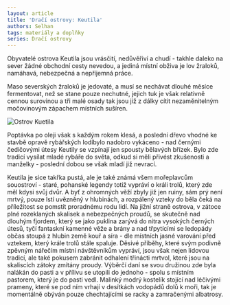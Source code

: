 ```yaml
---
layout: article
title: 'Dračí ostrovy: Keutila'
authors: Selhan
tags: materiály a doplňky
series: Dračí ostrovy
---
```


Obyvatelé ostrova Keutila jsou vrásčití, nedůvěřiví a chudí - takhle daleko na sever žádné obchodní cesty nevedou, a jediná místní obživa je lov žraloků, namáhavá, nebezpečná a nepříjemná práce. 

Maso severských žraloků je jedovaté, a musí se nechávat dlouhé měsíce fermentovat, než se stane pouze nechutné, jejich tuk je však relativně cennou surovinou a tři malé osady tak jsou již z dálky cítit nezaměnitelným močovinovým zápachem místních sušíren.

![Ostrov Kuetila]({{site.baseurl}}/76/keutila.jpg)

Poptávka po oleji však s každým rokem klesá, a poslední dřevo vhodné ke stavbě opravě rybářských lodíbylo nadobro vykáceno - nad černými čedičovými útesy Keutily se vzpínají jen spousty bělavých břízek. Bylo zde tradicí vysílat mladé rybáře do světa, odkud si měli přivést zkušenosti a manželky - poslední dobou se však mladí již nevrací.

Keutila je sice takřka pustá, ale je také známá všem mořeplavcům souostroví - staré, pohanské legendy totiž vypráví o králi trolů, který zde měl kdysi svůj dvůr. A byť z ohromných věží zbyly již jen ruiny, sám prý není mrtvý, pouze lstí uvězněný v hlubinách, a rozpálený vzteky do běla čeká na příležitost se pomstít proradnému rodu lidí. Na jižní straně ostrova, v zátoce plné rozeklaných skalisek a nebezpečných proudů, se skutečně nad dlouhým fjordem, který se jako puklina zarývá do nitra vysokých černých útesů, tyčí fantaskní kamenné věže a brány a nad třpytícími se ledopády občas stoupá z hlubin země kouř a síra - dle místních jasné varování před vztekem, který krále trolů stále spaluje. Děsivé příběhy, které svým podivně zpěvným nářečím místní návštěvníkům vypráví, jsou však nejen lidovou tradicí, ale také pokusem zabránit odhalení třinácti mrtvol, které jsou na skaliscích zátoky zmítány proudy. Výběrčí daní se svou družinou zde byla nalákán do pasti a v přílivu se utopili do jednoho - spolu s místním pastorem, který je do pasti vedl. Malinký modrý kostelík stojící nad léčivými prameny, které se pod ním vrhají v desítkách vodopádů dolů k moři, tak je momentálně obýván pouze chechtajícími se racky a zamračenými albatrosy.

